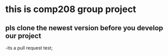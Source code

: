 # this is comp208 group project
## pls clone the newest version before you develop our project
-its a pull request test;
